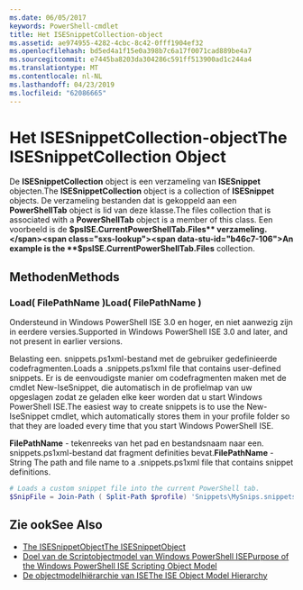 ```yaml
---
ms.date: 06/05/2017
keywords: PowerShell-cmdlet
title: Het ISESnippetCollection-object
ms.assetid: ae974955-4282-4cbc-8c42-0fff1904ef32
ms.openlocfilehash: bd5ed4a1f15e0a398b7c6a17f0071cad889be4a7
ms.sourcegitcommit: e7445ba8203da304286c591ff513900ad1c244a4
ms.translationtype: MT
ms.contentlocale: nl-NL
ms.lasthandoff: 04/23/2019
ms.locfileid: "62086665"
---
```

# <a name="the-isesnippetcollection-object"></a><span data-ttu-id="b46c7-103">Het ISESnippetCollection-object</span><span class="sxs-lookup"><span data-stu-id="b46c7-103">The ISESnippetCollection Object</span></span>

<span data-ttu-id="b46c7-104">De **ISESnippetCollection** object is een verzameling van **ISESnippet** objecten.</span><span class="sxs-lookup"><span data-stu-id="b46c7-104">The **ISESnippetCollection** object is a collection of **ISESnippet** objects.</span></span> <span data-ttu-id="b46c7-105">De verzameling bestanden dat is gekoppeld aan een **PowerShellTab** object is lid van deze klasse.</span><span class="sxs-lookup"><span data-stu-id="b46c7-105">The files collection that is associated with a **PowerShellTab** object is a member of this class.</span></span> <span data-ttu-id="b46c7-106">Een voorbeeld is de **$psISE.CurrentPowerShellTab.Files** verzameling.</span><span class="sxs-lookup"><span data-stu-id="b46c7-106">An example is the **$psISE.CurrentPowerShellTab.Files** collection.</span></span>

## <a name="methods"></a><span data-ttu-id="b46c7-107">Methoden</span><span class="sxs-lookup"><span data-stu-id="b46c7-107">Methods</span></span>

### <a name="load-filepathname-"></a><span data-ttu-id="b46c7-108">Load\( FilePathName \)</span><span class="sxs-lookup"><span data-stu-id="b46c7-108">Load\( FilePathName \)</span></span>

<span data-ttu-id="b46c7-109">Ondersteund in Windows PowerShell ISE 3.0 en hoger, en niet aanwezig zijn in eerdere versies.</span><span class="sxs-lookup"><span data-stu-id="b46c7-109">Supported in Windows PowerShell ISE 3.0 and later, and not present in earlier versions.</span></span>

<span data-ttu-id="b46c7-110">Belasting een. snippets.ps1xml-bestand met de gebruiker gedefinieerde codefragmenten.</span><span class="sxs-lookup"><span data-stu-id="b46c7-110">Loads a .snippets.ps1xml file that contains user-defined snippets.</span></span> <span data-ttu-id="b46c7-111">Er is de eenvoudigste manier om codefragmenten maken met de cmdlet New-IseSnippet, die automatisch in de profielmap van uw opgeslagen zodat ze geladen elke keer worden dat u start Windows PowerShell ISE.</span><span class="sxs-lookup"><span data-stu-id="b46c7-111">The easiest way to create snippets is to use the New-IseSnippet cmdlet, which automatically stores them in your profile folder so that they are loaded every time that you start Windows PowerShell ISE.</span></span>

<span data-ttu-id="b46c7-112">**FilePathName** - tekenreeks van het pad en bestandsnaam naar een. snippets.ps1xml-bestand dat fragment definities bevat.</span><span class="sxs-lookup"><span data-stu-id="b46c7-112">**FilePathName** - String The path and file name to a .snippets.ps1xml file that contains snippet definitions.</span></span>

```powershell
# Loads a custom snippet file into the current PowerShell tab.
$SnipFile = Join-Path ( Split-Path $profile) 'Snippets\MySnips.snippets.ps1xml' $psISE.CurrentPowerShellTab.Snippets.Add($SnipPath)
```

## <a name="see-also"></a><span data-ttu-id="b46c7-113">Zie ook</span><span class="sxs-lookup"><span data-stu-id="b46c7-113">See Also</span></span>

- [<span data-ttu-id="b46c7-114">The ISESnippetObject</span><span class="sxs-lookup"><span data-stu-id="b46c7-114">The ISESnippetObject</span></span>](The-ISESnippetObject.md)
- [<span data-ttu-id="b46c7-115">Doel van de Scriptobjectmodel van Windows PowerShell ISE</span><span class="sxs-lookup"><span data-stu-id="b46c7-115">Purpose of the Windows PowerShell ISE Scripting Object Model</span></span>](Purpose-of-the-Windows-PowerShell-ISE-Scripting-Object-Model.md)
- [<span data-ttu-id="b46c7-116">De objectmodelhiërarchie van ISE</span><span class="sxs-lookup"><span data-stu-id="b46c7-116">The ISE Object Model Hierarchy</span></span>](The-ISE-Object-Model-Hierarchy.md)